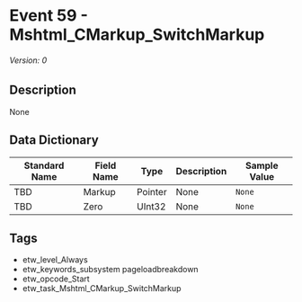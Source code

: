 # Event 59 - Mshtml_CMarkup_SwitchMarkup
###### Version: 0

## Description
None

## Data Dictionary
|Standard Name|Field Name|Type|Description|Sample Value|
|---|---|---|---|---|
|TBD|Markup|Pointer|None|`None`|
|TBD|Zero|UInt32|None|`None`|

## Tags
* etw_level_Always
* etw_keywords_subsystem pageloadbreakdown
* etw_opcode_Start
* etw_task_Mshtml_CMarkup_SwitchMarkup